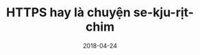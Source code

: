 ---
title:          'HTTPS hay là chuyện se-kju-rịt-chim'
date:           2018-04-24
redirect_to:    https://medium.com/@binhsonnguyen/https-hay-l%C3%A0-chuy%E1%BB%87n-se-kju-r%E1%BB%8Bt-chim-43e4491b2711?source=friends_link&sk=c70989c3ae4454b68936c2f8e31fb189
---